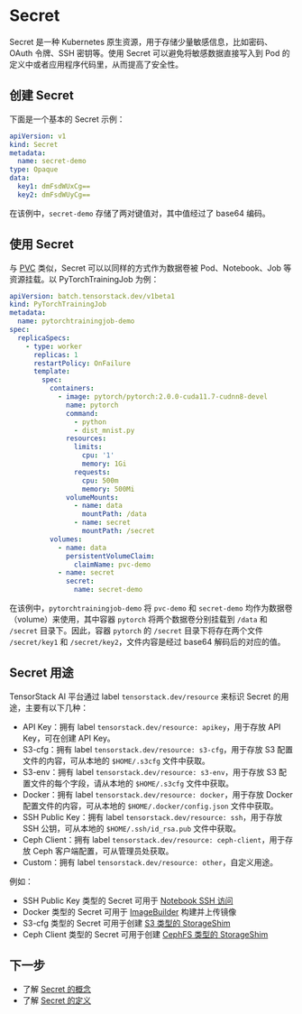 # Secret

Secret 是一种 Kubernetes 原生资源，用于存储少量敏感信息，比如密码、OAuth 令牌、SSH 密钥等。使用 Secret 可以避免将敏感数据直接写入到 Pod 的定义中或者应用程序代码里，从而提高了安全性。

## 创建 Secret

下面是一个基本的 Secret 示例：

```yaml
apiVersion: v1
kind: Secret
metadata:
  name: secret-demo
type: Opaque
data:
  key1: dmFsdWUxCg==
  key2: dmFsdWUyCg==
```

在该例中，`secret-demo` 存储了两对键值对，其中值经过了 base64 编码。

## 使用 Secret

与 [PVC](../storage/pvc.md) 类似，Secret 可以以同样的方式作为数据卷被 Pod、Notebook、Job 等资源挂载。以 PyTorchTrainingJob 为例：

```yaml
apiVersion: batch.tensorstack.dev/v1beta1
kind: PyTorchTrainingJob
metadata:
  name: pytorchtrainingjob-demo
spec:
  replicaSpecs:
    - type: worker
      replicas: 1
      restartPolicy: OnFailure
      template:
        spec:
          containers:
            - image: pytorch/pytorch:2.0.0-cuda11.7-cudnn8-devel
              name: pytorch
              command:
                - python
                - dist_mnist.py
              resources:
                limits:
                  cpu: '1'
                  memory: 1Gi
                requests:
                  cpu: 500m
                  memory: 500Mi
              volumeMounts:
                - name: data
                  mountPath: /data
                - name: secret
                  mountPath: /secret
          volumes:
            - name: data
              persistentVolumeClaim:
                claimName: pvc-demo
            - name: secret
              secret:
                name: secret-demo
```

在该例中，`pytorchtrainingjob-demo` 将 `pvc-demo` 和 `secret-demo` 均作为数据卷（volume）来使用，其中容器 `pytorch` 将两个数据卷分别挂载到 `/data` 和 `/secret` 目录下。因此，容器 `pytorch` 的 `/secret` 目录下将存在两个文件 `/secret/key1` 和 `/secret/key2`，文件内容是经过 base64 解码后的对应的值。

## Secret 用途

TensorStack AI 平台通过 label `tensorstack.dev/resource` 来标识 Secret 的用途，主要有以下几种：

* API Key：拥有 label `tensorstack.dev/resource: apikey`，用于存放 API Key，可在创建 API Key。
* S3-cfg：拥有 label `tensorstack.dev/resource: s3-cfg`，用于存放 S3 配置文件的内容，可从本地的 `$HOME/.s3cfg` 文件中获取。
* S3-env：拥有 label `tensorstack.dev/resource: s3-env`，用于存放 S3 配置文件的每个字段，请从本地的 `$HOME/.s3cfg` 文件中获取。
* Docker：拥有 label `tensorstack.dev/resource: docker`，用于存放 Docker 配置文件的内容，可从本地的 `$HOME/.docker/config.json` 文件中获取。
* SSH Public Key：拥有 label `tensorstack.dev/resource: ssh`，用于存放 SSH 公钥，可从本地的 `$HOME/.ssh/id_rsa.pub` 文件中获取。
* Ceph Client：拥有 label `tensorstack.dev/resource: ceph-client`，用于存放 Ceph 客户端配置，可从管理员处获取。
* Custom：拥有 label `tensorstack.dev/resource: other`，自定义用途。

例如：

* SSH Public Key 类型的 Secret 可用于 [Notebook SSH 访问]()
* Docker 类型的 Secret 可用于 [ImageBuilder](../other-workload/imagebuilder.md) 构建并上传镜像
* S3-cfg 类型的 Secret 可用于创建 [S3 类型的 StorageShim](../storage/storageshim.md#s3-类型)
* Ceph Client 类型的 Secret 可用于创建 [CephFS 类型的 StorageShim](../storage/storageshim.md#cephfs-类型)

## 下一步

* 了解 <a target="_blank" rel="noopener noreferrer" href="https://kubernetes.io/docs/concepts/configuration/configmap/">Secret 的概念</a>
* 了解 <a target="_blank" rel="noopener noreferrer" href="https://kubernetes.io/docs/reference/kubernetes-api/config-and-storage-resources/secret-v1/">Secret 的定义</a>
